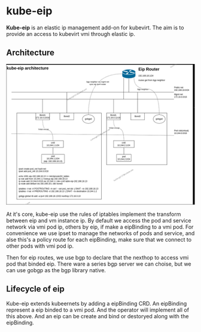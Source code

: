 # kube-eip

**Kube-eip** is an elastic ip management add-on for kubevirt. The aim is to provide an access to kubevirt vmi through elastic ip.

## Architecture

![Architecture](./docs/architecture/architecture.png)

At it's core, kube-eip use the rules of iptables implement the transform between eip and vm instance ip. By default we access the pod and service network via vmi pod ip, others by eip, if make a eipBinding to a vmi pod. For convenience we use ipset to manage the networks of pods and service, and alse this's a policy route for each eipBinding, make sure that we connect to other pods with vmi pod ip.

Then for eip routes, we use bgp to declare that the nexthop to access vmi pod that binded eip. There ware a series bgp server we can choise, but we can use gobgp as the bgp library native.

## Lifecycle of eip

Kube-eip extends kubeernets by adding a eipBinding CRD. An eipBinding represent a eip binded to a vmi pod. And the operator will implement all of this above. And an eip can be create and bind or destoryed along with the eipBinding.